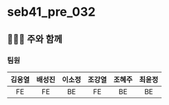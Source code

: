 # seb41_pre_032
## 👩‍👧‍👦 주와 함께
### 팀원
|김응열|배성진|이소정|조강열|조혜주|최윤정|
|:---:|:---:|:---:|:---:|:---:|:---:|
|FE|FE|BE|FE|BE|BE|
